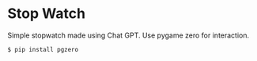 # Stop Watch

Simple stopwatch made using Chat GPT.
Use pygame zero for interaction.

```sh
$ pip install pgzero
```
